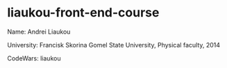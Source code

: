 # liaukou-front-end-course

Name: Andrei Liaukou

University: Francisk Skorina Gomel State University, Physical faculty, 2014

CodeWars: liaukou
